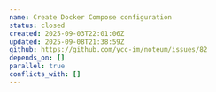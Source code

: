 ```yaml
---
name: Create Docker Compose configuration
status: closed
created: 2025-09-03T22:01:06Z
updated: 2025-09-08T21:38:59Z
github: https://github.com/ycc-im/noteum/issues/82
depends_on: []
parallel: true
conflicts_with: []
---
```



